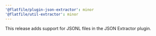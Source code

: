 ```yaml
---
'@flatfile/plugin-json-extractor': minor
'@flatfile/util-extractor': minor
---
```


This release adds support for JSONL files in the JSON Extractor plugin.
